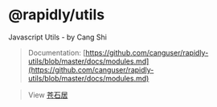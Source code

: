 # @rapidly/utils

Javascript Utils - by Cang Shi

> Documentation: [https://github.com/canguser/rapidly-utils/blob/master/docs/modules.md](https://github.com/canguser/rapidly-utils/blob/master/docs/modules.md)

> View [苍石居](https://palerock.cn)